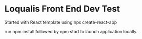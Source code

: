 # Loqualis Front End Dev Test

Started with React template using npx create-react-app

run npm install followed by npm start to launch application locally.